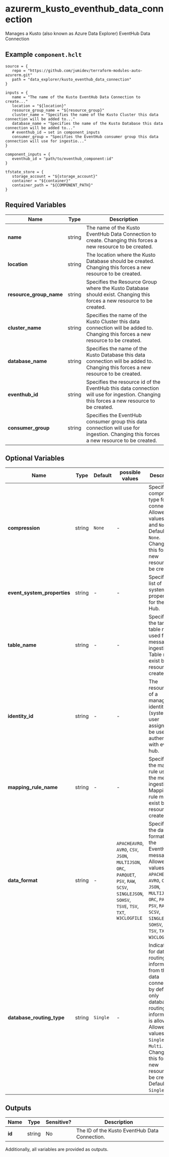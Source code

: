 # azurerm_kusto_eventhub_data_connection

Manages a Kusto (also known as Azure Data Explorer) EventHub Data Connection

## Example `component.hclt`

```hcl
source = {
   repo = "https://github.com/jumidev/terraform-modules-auto-azurerm.git"   
   path = "data_explorer/kusto_eventhub_data_connection"   
}

inputs = {
   name = "The name of the Kusto EventHub Data Connection to create..."   
   location = "${location}"   
   resource_group_name = "${resource_group}"   
   cluster_name = "Specifies the name of the Kusto Cluster this data connection will be added to..."   
   database_name = "Specifies the name of the Kusto Database this data connection will be added to..."   
   # eventhub_id → set in component_inputs
   consumer_group = "Specifies the EventHub consumer group this data connection will use for ingestio..."   
}

component_inputs = {
   eventhub_id = "path/to/eventhub_component:id"   
}

tfstate_store = {
   storage_account = "${storage_account}"   
   container = "${container}"   
   container_path = "${COMPONENT_PATH}"   
}

```

## Required Variables

| Name | Type |  Description |
| ---- | --------- |  ----------- |
| **name** | string |  The name of the Kusto EventHub Data Connection to create. Changing this forces a new resource to be created. | 
| **location** | string |  The location where the Kusto Database should be created. Changing this forces a new resource to be created. | 
| **resource_group_name** | string |  Specifies the Resource Group where the Kusto Database should exist. Changing this forces a new resource to be created. | 
| **cluster_name** | string |  Specifies the name of the Kusto Cluster this data connection will be added to. Changing this forces a new resource to be created. | 
| **database_name** | string |  Specifies the name of the Kusto Database this data connection will be added to. Changing this forces a new resource to be created. | 
| **eventhub_id** | string |  Specifies the resource id of the EventHub this data connection will use for ingestion. Changing this forces a new resource to be created. | 
| **consumer_group** | string |  Specifies the EventHub consumer group this data connection will use for ingestion. Changing this forces a new resource to be created. | 

## Optional Variables

| Name | Type |  Default  |  possible values |  Description |
| ---- | --------- |  ----------- | ----------- | ----------- |
| **compression** | string |  `None`  |  -  |  Specifies compression type for the connection. Allowed values: `GZip` and `None`. Defaults to `None`. Changing this forces a new resource to be created. | 
| **event_system_properties** | string |  -  |  -  |  Specifies a list of system properties for the Event Hub. | 
| **table_name** | string |  -  |  -  |  Specifies the target table name used for the message ingestion. Table must exist before resource is created. | 
| **identity_id** | string |  -  |  -  |  The resource ID of a managed identity (system or user assigned) to be used to authenticate with event hub. | 
| **mapping_rule_name** | string |  -  |  -  |  Specifies the mapping rule used for the message ingestion. Mapping rule must exist before resource is created. | 
| **data_format** | string |  -  |  `APACHEAVRO`, `AVRO`, `CSV`, `JSON`, `MULTIJSON`, `ORC`, `PARQUET`, `PSV`, `RAW`, `SCSV`, `SINGLEJSON`, `SOHSV`, `TSVE`, `TSV`, `TXT`, `W3CLOGFILE`  |  Specifies the data format of the EventHub messages. Allowed values: `APACHEAVRO`, `AVRO`, `CSV`, `JSON`, `MULTIJSON`, `ORC`, `PARQUET`, `PSV`, `RAW`, `SCSV`, `SINGLEJSON`, `SOHSV`, `TSVE`, `TSV`, `TXT`, and `W3CLOGFILE`. | 
| **database_routing_type** | string |  `Single`  |  -  |  Indication for database routing information from the data connection, by default only database routing information is allowed. Allowed values: `Single`, `Multi`. Changing this forces a new resource to be created. Defaults to `Single`. | 



## Outputs

| Name | Type | Sensitive? | Description |
| ---- | ---- | --------- | --------- |
| **id** | string | No  | The ID of the Kusto EventHub Data Connection. | 

Additionally, all variables are provided as outputs.
